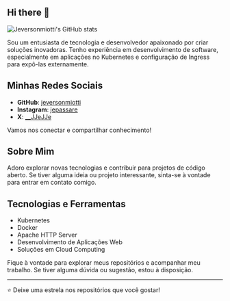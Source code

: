 ## Hi there 👋

![Jeversonmiotti's GitHub stats](https://github-readme-stats.vercel.app/api?username=jeversonmiotti&show_icons=true&theme=tokyonight)

Sou um entusiasta de tecnologia e desenvolvedor apaixonado por criar soluções inovadoras. Tenho experiência em desenvolvimento de software, especialmente em aplicações no Kubernetes e configuração de Ingress para expô-las externamente.

## Minhas Redes Sociais

- **GitHub**: [jeversonmiotti](https://github.com/jeversonmiotti)
- **Instagram**: [jepassare](https://www.instagram.com/jepassare)
- **X**: [__JJeJJe](https://twitter.com/__JJeJJe)

Vamos nos conectar e compartilhar conhecimento!

## Sobre Mim

Adoro explorar novas tecnologias e contribuir para projetos de código aberto. Se tiver alguma ideia ou projeto interessante, sinta-se à vontade para entrar em contato comigo.

## Tecnologias e Ferramentas

- Kubernetes
- Docker
- Apache HTTP Server
- Desenvolvimento de Aplicações Web
- Soluções em Cloud Computing

Fique à vontade para explorar meus repositórios e acompanhar meu trabalho. Se tiver alguma dúvida ou sugestão, estou à disposição.

---

⭐️ Deixe uma estrela nos repositórios que você gostar!

